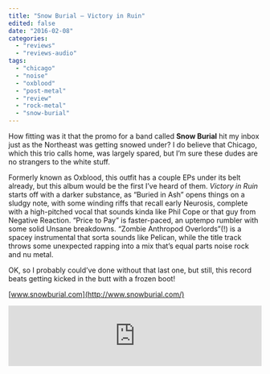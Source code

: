 ```yaml
---
title: "Snow Burial – Victory in Ruin"
edited: false
date: "2016-02-08"
categories:
  - "reviews"
  - "reviews-audio"
tags:
  - "chicago"
  - "noise"
  - "oxblood"
  - "post-metal"
  - "review"
  - "rock-metal"
  - "snow-burial"
---
```


How fitting was it that the promo for a band called **Snow Burial** hit my inbox just as the Northeast was getting snowed under? I do believe that Chicago, which this trio calls home, was largely spared, but I’m sure these dudes are no strangers to the white stuff.

Formerly known as Oxblood, this outfit has a couple EPs under its belt already, but this album would be the first I’ve heard of them. _Victory in Ruin_ starts off with a darker substance, as “Buried in Ash” opens things on a sludgy note, with some winding riffs that recall early Neurosis, complete with a high-pitched vocal that sounds kinda like Phil Cope or that guy from Negative Reaction. “Price to Pay” is faster-paced, an uptempo rumbler with some solid Unsane breakdowns. “Zombie Anthropod Overlords”(!) is a spacey instrumental that sorta sounds like Pelican, while the title track throws some unexpected rapping into a mix that’s equal parts noise rock and nu metal.

OK, so I probably could’ve done without that last one, but still, this record beats getting kicked in the butt with a frozen boot!

[www.snowburial.com](http://www.snowburial.com/)

<iframe style="border: 0; width: 100%; height: 120px;" src="https://bandcamp.com/EmbeddedPlayer/album=791415383/size=large/bgcol=ffffff/linkcol=0687f5/tracklist=false/artwork=small/transparent=true/" width="300" height="150" seamless=""><a href="http://snowburial.bandcamp.com/album/victory-in-ruin">Victory in Ruin by Snow Burial</a></iframe>
